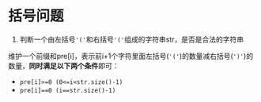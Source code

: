 # 括号问题
1. 判断一个由左括号`'('`和右括号`'('`组成的字符串str，是否是合法的字符串

维护一个前缀和pre[i]，表示前i+1个字符里面左括号(`'('`)的数量减右括号(`')'`)的数量，**同时满足以下两个条件**即可：
- `pre[i]>=0 (0<=i<str.size()-1)`
- `pre[i]==0 (i==str.size()-1)`
